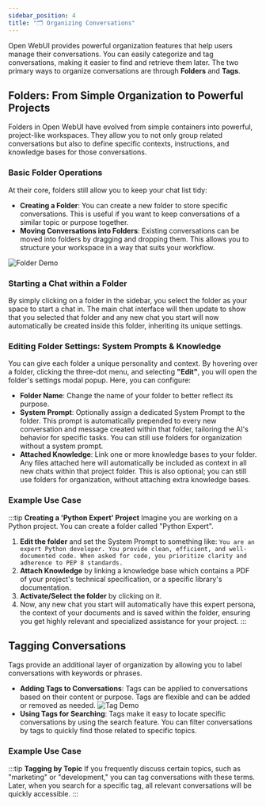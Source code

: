 ```yaml
---
sidebar_position: 4
title: "🗂️ Organizing Conversations"
---
```


Open WebUI provides powerful organization features that help users manage their conversations. You can easily categorize and tag conversations, making it easier to find and retrieve them later. The two primary ways to organize conversations are through **Folders** and **Tags**.

## Folders: From Simple Organization to Powerful Projects

Folders in Open WebUI have evolved from simple containers into powerful, project-like workspaces. They allow you to not only group related conversations but also to define specific contexts, instructions, and knowledge bases for those conversations.

### Basic Folder Operations

At their core, folders still allow you to keep your chat list tidy:

- **Creating a Folder**: You can create a new folder to store specific conversations. This is useful if you want to keep conversations of a similar topic or purpose together.
- **Moving Conversations into Folders**: Existing conversations can be moved into folders by dragging and dropping them. This allows you to structure your workspace in a way that suits your workflow.

![Folder Demo](/images/folder-demo.gif)

### Starting a Chat within a Folder

By simply clicking on a folder in the sidebar, you select the folder as your space to start a chat in. The main chat interface will then update to show that you selected that folder and any new chat you start will now automatically be created inside this folder, inheriting its unique settings.

### Editing Folder Settings: System Prompts & Knowledge

You can give each folder a unique personality and context. By hovering over a folder, clicking the three-dot menu, and selecting **"Edit"**, you will open the folder's settings modal popup. Here, you can configure:

- **Folder Name**: Change the name of your folder to better reflect its purpose.
- **System Prompt**: Optionally assign a dedicated System Prompt to the folder. This prompt is automatically prepended to every new conversation and message created within that folder, tailoring the AI's behavior for specific tasks. You can still use folders for organization without a system prompt.
- **Attached Knowledge**: Link one or more knowledge bases to your folder. Any files attached here will automatically be included as context in all new chats within that project folder. This is also optional; you can still use folders for organization, without attaching extra knowledge bases.

### Example Use Case

:::tip **Creating a 'Python Expert' Project**
Imagine you are working on a Python project. You can create a folder called "Python Expert".

1.  **Edit the folder** and set the System Prompt to something like: `You are an expert Python developer. You provide clean, efficient, and well-documented code. When asked for code, you prioritize clarity and adherence to PEP 8 standards.`
2.  **Attach Knowledge** by linking a knowledge base which contains a PDF of your project's technical specification, or a specific library's documentation.
3.  **Activate/Select the folder** by clicking on it.
4.  Now, any new chat you start will automatically have this expert persona, the context of your documents and is saved within the folder, ensuring you get highly relevant and specialized assistance for your project.
:::

## Tagging Conversations

Tags provide an additional layer of organization by allowing you to label conversations with keywords or phrases.

- **Adding Tags to Conversations**: Tags can be applied to conversations based on their content or purpose. Tags are flexible and can be added or removed as needed.
![Tag Demo](/images/tag-demo.gif)
- **Using Tags for Searching**: Tags make it easy to locate specific conversations by using the search feature. You can filter conversations by tags to quickly find those related to specific topics.

### Example Use Case

:::tip **Tagging by Topic**
If you frequently discuss certain topics, such as "marketing" or "development," you can tag conversations with these terms. Later, when you search for a specific tag, all relevant conversations will be quickly accessible.
:::
